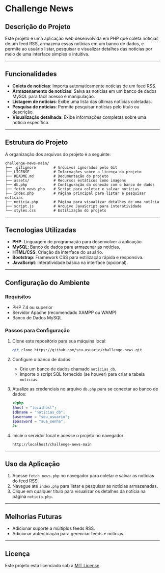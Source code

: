 # Challenge News

## Descrição do Projeto

Este projeto é uma aplicação web desenvolvida em PHP que coleta notícias de um feed RSS, armazena essas notícias em um banco de dados, e permite ao usuário listar, pesquisar e visualizar detalhes das notícias por meio de uma interface simples e intuitiva.

---

## Funcionalidades

- **Coleta de notícias**: Importa automaticamente notícias de um feed RSS.
- **Armazenamento de notícias**: Salva as notícias em um banco de dados MySQL para fácil acesso e manipulação.
- **Listagem de notícias**: Exibe uma lista das últimas notícias coletadas.
- **Pesquisa de notícias**: Permite pesquisar notícias pelo título ou descrição.
- **Visualização detalhada**: Exibe informações completas sobre uma notícia específica.

---

## Estrutura do Projeto

A organização dos arquivos do projeto é a seguinte:

```
challenge-news-main/
├── .gitignore        # Arquivos ignorados pelo Git
├── LICENSE           # Informações sobre a licença do projeto
├── README.md         # Documentação do projeto
├── assets/           # Recursos estáticos como imagens
├── db.php            # Configuração da conexão com o banco de dados
├── fetch_news.php    # Script para coletar e salvar notícias
├── index.php         # Página principal para listar e pesquisar notícias
├── noticia.php       # Página para visualizar detalhes de uma notícia
├── script.js         # Arquivo JavaScript para interatividade
└── styles.css        # Estilização do projeto
```

---

## Tecnologias Utilizadas

- **PHP**: Linguagem de programação para desenvolver a aplicação.
- **MySQL**: Banco de dados para armazenar as notícias.
- **HTML/CSS**: Criação da interface do usuário.
- **Bootstrap**: Framework CSS para estilização rápida e responsiva.
- **JavaScript**: Interatividade básica na interface (opcional).

---

## Configuração do Ambiente

### Requisitos

- PHP 7.4 ou superior
- Servidor Apache (recomendado XAMPP ou WAMP)
- Banco de Dados MySQL

### Passos para Configuração

1. Clone este repositório para sua máquina local:

   ```bash
   git clone https://github.com/seu-usuario/challenge-news.git
   ```

2. Configure o banco de dados:

   - Crie um banco de dados chamado `noticias_db`.
   - Importe o script SQL fornecido (se houver) para criar a tabela `noticias`.

3. Atualize as credenciais no arquivo `db.php` para se conectar ao banco de dados:

   ```php
   <?php
   $host = "localhost";
   $dbname = "noticias_db";
   $username = "seu_usuario";
   $password = "sua_senha";
   ?>
   ```

4. Inicie o servidor local e acesse o projeto no navegador:
   ```
   http://localhost/challenge-news-main
   ```

---

## Uso da Aplicação

1. Acesse `fetch_news.php` no navegador para coletar e salvar as notícias do feed RSS.
2. Navegue até `index.php` para listar e pesquisar as notícias armazenadas.
3. Clique em qualquer título para visualizar os detalhes da notícia na página `noticia.php`.

---

## Melhorias Futuras

- Adicionar suporte a múltiplos feeds RSS.
- Adicionar autenticação para gerenciar feeds e notícias.

---

## Licença

Este projeto está licenciado sob a [MIT License](LICENSE).
